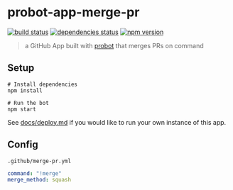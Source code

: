 # probot-app-merge-pr

[![build status][build-badge]][build-href]
[![dependencies status][deps-badge]][deps-href]
[![npm version][npm-badge]][npm-href]

> a GitHub App built with [probot](https://github.com/probot/probot) that merges PRs on command

## Setup

```
# Install dependencies
npm install

# Run the bot
npm start
```

See [docs/deploy.md](docs/deploy.md) if you would like to run your own instance of this app.

## Config

`.github/merge-pr.yml`
```yml
command: "!merge"
merge_method: squash
```

[build-badge]: https://badge.buildkite.com/12755c41f29821b7e31405d1e61f6b2fe982a742743e1cc647.svg?branch=master
[build-href]: https://buildkite.com/uberopensource/probot-app-merge-pr
[deps-badge]: https://david-dm.org/uber-web/probot-app-merge-pr.svg
[deps-href]: https://david-dm.org/uber-web/probot-app-merge-pr
[npm-badge]: https://badge.fury.io/js/probot-app-merge-pr.svg
[npm-href]: https://www.npmjs.com/package/probot-app-merge-pr
